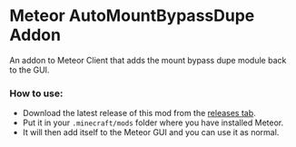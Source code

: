 # Meteor AutoMountBypassDupe Addon

An addon to Meteor Client that adds the mount bypass dupe module back to the GUI.

### How to use:  
- Download the latest release of this mod from the [releases tab]().
- Put it in your `.minecraft/mods` folder where you have installed Meteor.
- It will then add itself to the Meteor GUI and you can use it as normal.